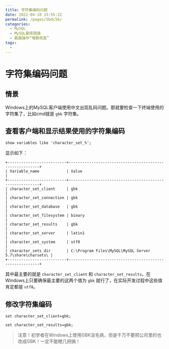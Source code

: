 ```yaml
---
title: 字符集编码问题
date: 2022-04-10 15:55:22
permalink: /pages/5bdc56/
categories:
  - MySQL
  - MySQL删库跑路
  - 数据操作“增删改查”
tags:
  - 
---
```

# 字符集编码问题

## 情景

Windows上的MySQL客户端使用中文出现乱码问题。那就要检查一下终端使用的字符集了，比如cmd就是 `gbk` 字符集。

## 查看客户端和显示结果使用的字符集编码

```mysql
show variables like 'character_set_%';
```

显示如下：

```mysql
+--------------------------+---------------------------------------------------------+
| Variable_name            | Value                                                   |
+--------------------------+---------------------------------------------------------+
| character_set_client     | gbk                                                     |
| character_set_connection | gbk                                                     |
| character_set_database   | gbk                                                     |
| character_set_filesystem | binary                                                  |
| character_set_results    | gbk                                                     |
| character_set_server     | latin1                                                  |
| character_set_system     | utf8                                                    |
| character_sets_dir       | C:\Program Files\MySQL\MySQL Server 5.7\share\charsets\ |
+--------------------------+---------------------------------------------------------+
```

其中最主要的就是 `character_set_client` 和 `character_set_results`，在Windows上只要确保最主要的这两个值为 `gbk` 就行了，在实际开发过程中这些值肯定都是 `utf8`。

## 修改字符集编码

```mysql
set character_set_client=gbk;
```

```mysql
set character_set_results=gbk;
```

> 注意！初学者在Windows上使用GBK没毛病，但是千万不要把公司里的也改成GBK！一定不能瞎几把搞！

